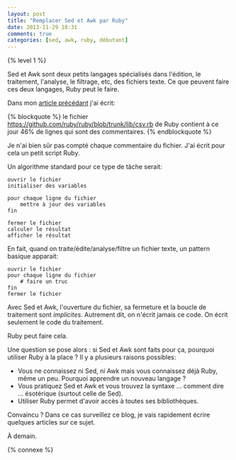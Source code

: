 ```yaml
---
layout: post
title: "Remplacer Sed et Awk par Ruby"
date: 2013-11-29 18:31
comments: true
categories: [sed, awk, ruby, débutant]
---
```


{% level 1 %}

Sed et Awk sont deux petits langages spécialisés dans l'édition, le
traitement, l'analyse, le filtrage, etc, des fichiers texte.
Ce que peuvent faire ces deux langages, Ruby peut le faire.

<!-- more -->

Dans mon [article précédant](http://lkdjiin.github.io/blog/2013/11/28/vim-plier-folder-les-commentaires-de-style-unix/)
j'ai écrit:

{% blockquote %}
le fichier https://github.com/ruby/ruby/blob/trunk/lib/csv.rb de
Ruby contient à ce jour 46% de lignes qui sont des commentaires.
{% endblockquote %}

Je n'ai bien sûr pas compté chaque commentaire du fichier. J'ai écrit pour
cela un petit script Ruby.

Un algorithme standard pour ce type de tâche serait:

    ouvrir le fichier
    initialiser des variables

    pour chaque ligne du fichier
        mettre à jour des variables
    fin

    fermer le fichier
    calculer le résultat
    afficher le résultat

En fait, quand on traite/édite/analyse/filtre un fichier texte, un pattern
basique apparait:

    ouvrir le fichier
    pour chaque ligne du fichier
        # faire un truc
    fin
    fermer le fichier

Avec Sed et Awk, l'ouverture du fichier, sa fermeture et la boucle de
traitement sont *implicites*. Autrement dit, on n'écrit jamais ce code.
On écrit seulement le code du traitement.

Ruby peut faire cela.

Une question se pose alors :
si Sed et Awk sont faits pour ça, pourquoi utiliser Ruby à la place ?
Il y a plusieurs raisons possibles:

- Vous ne connaissez ni Sed, ni Awk mais vous connaissez déjà Ruby,
  même un peu. Pourquoi apprendre un nouveau langage ?
- Vous pratiquez Sed et Awk et vous trouvez la syntaxe … comment dire …
  ésotérique (surtout celle de Sed).
- Utiliser Ruby permet d'avoir accès à toutes ses bibliothèques.

Convaincu ? Dans ce cas surveillez ce blog, je vais rapidement écrire
quelques articles sur ce sujet.



<script id='fb33k8u'>(function(i){var f,s=document.getElementById(i);f=document.createElement('iframe');f.src='//api.flattr.com/button/view/?uid=lkdjiin&url='+encodeURIComponent(document.URL);f.title='Flattr';f.height=62;f.width=55;f.style.borderWidth=0;s.parentNode.insertBefore(f,s);})('fb33k8u');</script>

À demain.

{% connexe %}

